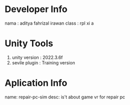 # Developer Info

nama : aditya fahrizal irawan 
class : rpl xi a


# Unity Tools
1. unity version : 2022.3.6f
2. sevile plugin : Training version 

# Aplication Info

name: repair-pc-sim
desc: is't about game vr for repair pc